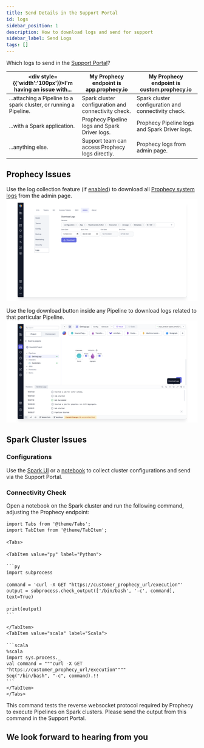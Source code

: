 ```yaml
---
title: Send Details in the Support Portal
id: logs
sidebar_position: 1
description: How to download logs and send for support
sidebar_label: Send Logs
tags: []
---
```


Which logs to send in the [Support Portal](https://prophecy.zendesk.com/)?

<div class="troubleshooting-table">

| <div style={{'width':'100px'}}>I'm having an issue with...</div>   | My Prophecy endpoint is app.prophecy.io             | My Prophecy endpoint is custom.prophecy.io          |
| ------------------------------------------------------------------ | --------------------------------------------------- | --------------------------------------------------- |
| ...attaching a Pipeline to a spark cluster, or running a Pipeline. | Spark cluster configuration and connectivity check. | Spark cluster configuration and connectivity check. |
| ...with a Spark application.                                       | Prophecy Pipeline logs and Spark Driver logs.       | Prophecy Pipeline logs and Spark Driver logs.       |
| ...anything else.                                                  | Support team can access Prophecy logs directly.     | Prophecy logs from admin page.                      |

</div>

## Prophecy Issues

Use the log collection feature (if [enabled](/docs/architecture/self-hosted/download-logs.md)) to download all [Prophecy system logs](/docs/architecture/self-hosted/download-logs.md) from the admin page.
![img](./../img/prophecy_logs.png)

Use the log download button inside any Pipeline to download logs related to that particular Pipeline.
![img](./../img/pipeline_logs.png)

## Spark Cluster Issues

### Configurations

Use the [Spark UI](./cluster-config-ui.md) or a [notebook](./cluster-config-notebook.md) to collect cluster configurations and send via the Support Portal.

### Connectivity Check

Open a notebook on the Spark cluster and run the following command, adjusting the Prophecy endpoint:

````mdx-code-block
import Tabs from '@theme/Tabs';
import TabItem from '@theme/TabItem';

<Tabs>

<TabItem value="py" label="Python">

```py
import subprocess

command = 'curl -X GET "https://customer_prophecy_url/execution"'
output = subprocess.check_output(['/bin/bash', '-c', command], text=True)

print(output)
```

</TabItem>
<TabItem value="scala" label="Scala">

```scala
%scala
import sys.process._
val command = """curl -X GET "https://customer_prophecy_url/execution""""
Seq("/bin/bash", "-c", command).!!
```
</TabItem>
</Tabs>

````

This command tests the reverse websocket protocol required by Prophecy to execute Pipelines on Spark clusters. Please send the output from this command in the Support Portal.

## We look forward to hearing from you
